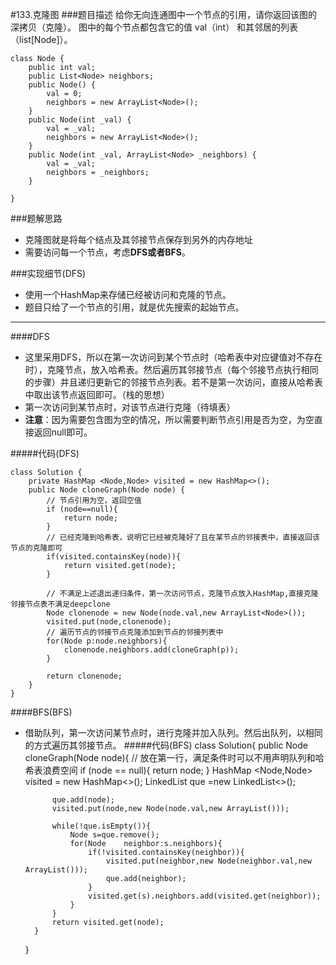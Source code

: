 #133.克隆图
###题目描述
给你无向连通图中一个节点的引用，请你返回该图的 深拷贝（克隆）。
图中的每个节点都包含它的值 val（int） 和其邻居的列表（list[Node]）。

	class Node {
    	public int val;
    	public List<Node> neighbors;
		public Node() {
        	val = 0;
        	neighbors = new ArrayList<Node>();
    	}
    	public Node(int _val) {
        	val = _val;
        	neighbors = new ArrayList<Node>();
    	}
    	public Node(int _val, ArrayList<Node> _neighbors) {
        	val = _val;
        	neighbors = _neighbors;
    	}

	}

###题解思路
* 克隆图就是将每个结点及其邻接节点保存到另外的内存地址
* 需要访问每一个节点，考虑**DFS或者BFS**。

###实现细节(DFS)

* 使用一个HashMap来存储已经被访问和克隆的节点。
* 题目只给了一个节点的引用，就是优先搜索的起始节点。

---
####DFS
* 这里采用DFS，所以在第一次访问到某个节点时（哈希表中对应键值对不存在时），克隆节点，放入哈希表。然后遍历其邻接节点（每个邻接节点执行相同的步骤）并且递归更新它的邻接节点列表。若不是第一次访问，直接从哈希表中取出该节点返回即可。（栈的思想）
* 第一次访问到某节点时，对该节点进行克隆（待填表）
* **注意**：因为需要包含图为空的情况，所以需要判断节点引用是否为空，为空直接返回null即可。

#####代码(DFS)

	class Solution {
		private HashMap <Node,Node> visited = new HashMap<>();
	    public Node cloneGraph(Node node) {
	        // 节点引用为空，返回空值
	        if (node==null){
	            return node;
	        }
	        // 已经克隆到哈希表，说明它已经被克隆好了且在某节点的邻接表中，直接返回该节点的克隆即可
	        if(visited.containsKey(node)){
	            return visited.get(node);
	        }
	
	        // 不满足上述退出递归条件，第一次访问节点，克隆节点放入HashMap,直接克隆邻接节点表不满足deepclone
	        Node clonenode = new Node(node.val,new ArrayList<Node>()); 
	        visited.put(node,clonenode);
	        // 遍历节点的邻接节点克隆添加到节点的邻接列表中
	        for(Node p:node.neighbors){
	            clonenode.neighbors.add(cloneGraph(p));
	        }
        
	        return clonenode;
	    }
	}

####BFS(BFS)
* 借助队列，第一次访问某节点时，进行克隆并加入队列。然后出队列，以相同的方式遍历其邻接节点。
#####代码(BFS)
	class Solution{
    	public Node cloneGraph(Node node){
        	// 放在第一行，满足条件时可以不用声明队列和哈希表浪费空间
       	if (node == null){
            return node;
        	}
        	HashMap <Node,Node> visited = new HashMap<>();
        	LinkedList <Node> que =new LinkedList<>();
        
        	que.add(node);
        	visited.put(node,new Node(node.val,new ArrayList()));

        	while(!que.isEmpty()){
            	Node s=que.remove();
            	for(Node 	neighbor:s.neighbors){
                	if(!visited.containsKey(neighbor)){
                    	visited.put(neighbor,new Node(neighbor.val,new ArrayList()));
                    	que.add(neighbor);
                	}
                	visited.get(s).neighbors.add(visited.get(neighbor));
            	}
        	}
        	return visited.get(node);
    	}
	}